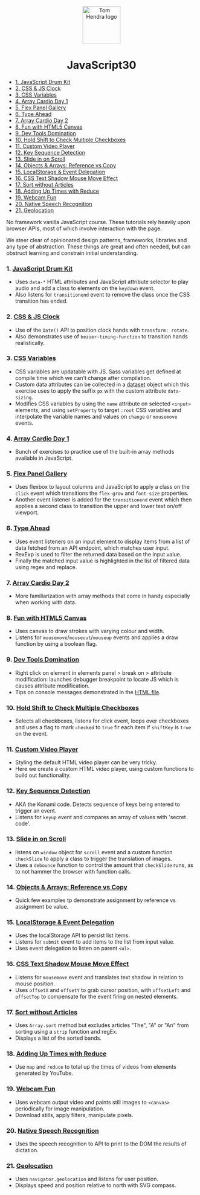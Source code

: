 ﻿<div align=center>
<img alt="Tom Hendra logo" src="https://res.cloudinary.com/tomhendra/image/upload/v1567091669/tomhendra-logo/tomhendra-logo-round-1024.png" width="100" />
<h1>JavaScript30</h1>
</div>

- [1. JavaScript Drum Kit](#1-javascript-drum-kit)
- [2. CSS & JS Clock](#2-css--js-clock)
- [3. CSS Variables](#3-css-variables)
- [4. Array Cardio Day 1](#4-array-cardio-day-1)
- [5. Flex Panel Gallery](#5-flex-panel-gallery)
- [6. Type Ahead](#6-type-ahead)
- [7. Array Cardio Day 2](#7-array-cardio-day-2)
- [8. Fun with HTML5 Canvas](#8-fun-with-html5-canvas)
- [9. Dev Tools Domination](#9-dev-tools-domination)
- [10. Hold Shift to Check Multiple Checkboxes](#10-hold-shift-to-check-multiple-checkboxes)
- [11. Custom Video Player](#11-custom-video-player)
- [12. Key Sequence Detection](#12-key-sequence-detection)
- [13. Slide in on Scroll](#13-slide-in-on-scroll)
- [14. Objects & Arrays: Reference vs Copy](#14-objects--arrays-reference-vs-copy)
- [15. LocalStorage & Event Delegation](#15-localstorage--event-delegation)
- [16. CSS Text Shadow Mouse Move Effect](#16-css-text-shadow-mouse-move-effect)
- [17. Sort without Articles](#17-sort-without-articles)
- [18. Adding Up Times with Reduce](#18-adding-up-times-with-reduce)
- [19. Webcam Fun](#19-webcam-fun)
- [20. Native Speech Recognition](#20-native-speech-recognition)
- [21. Geolocation](#21-geolocation)

No framework vanilla JavaScript course. These tutorials rely heavily upon browser APIs, most of which involve interaction with the page.

We steer clear of opinionated design patterns, frameworks, libraries and any type of abstraction. These things are great and often needed, but can obstruct learning and constrain initial understanding.

### 1. [JavaScript Drum Kit](01-javascript-drum-kit/index-START.html)

- Uses `data-*` HTML attributes and JavaScript attribute selector to play audio and add a class to elements on the `keydown` event.
- Also listens for `transitionend` event to remove the class once the CSS transition has ended.

### 2. [CSS & JS Clock](02-js-and-css-clock/index-START.html)

- Use of the `Date()` API to position clock hands with `transform: rotate`.
- Also demonstrates use of `bezier-timing-function` to transition hands realistically.

### 3. [CSS Variables](03-css-variables/index-START.html)

- CSS variables are updatable with JS. Sass variables get defined at compile time which we can't change after compilation.
- Custom data attributes can be collected in a [dataset](https://developer.mozilla.org/en-US/docs/Web/API/HTMLOrForeignElement/dataset) object which this exercise uses to apply the suffix `px` with the custom attribute `data-sizing`.
- Modifies CSS variables by using the `name` attribute on selected `<input>` elements, and using `setProperty` to target `:root` CSS variables and interpolate the variable names and values on `change` or `mousemove` events.

### 4. [Array Cardio Day 1](04-array-cardio-day-1/index-START.html)

- Bunch of exercises to practice use of the built-in array methods available in JavaScript.

### 5. [Flex Panel Gallery](05-flex-panel-gallery/index-START.html)

- Uses flexbox to layout columns and JavaScript to apply a class on the `click` event which transitions the `flex-grow` and `font-size` properties.
- Another event listener is added for the `transitionend` event which then applies a second class to transition the upper and lower text on/off viewport.

### 6. [Type Ahead](06-type-ahead/index-START.html)

- Uses event listeners on an input element to display items from a list of data fetched from an API endpoint, which matches user input.
- RexExp is used to filter the returned data based on the input value.
- Finally the matched input value is highlighted in the list of filtered data using regex and replace.

### 7. [Array Cardio Day 2](07-array-cardio-day-2/index-START.html)

- More familiarization with array methods that come in handy especially when working with data.

### 8. [Fun with HTML5 Canvas](08-fun-with-html5-canvas/index-START.html)

- Uses canvas to draw strokes with varying colour and width.
- Listens for `mousemove`/`mouseout`/`mouseup` events and applies a draw function by using a boolean flag.

### 9. [Dev Tools Domination](09-dev-tools-domination/index-START.html)

- Right click on element in elements panel > break on > attribute modification: launches debugger breakpoint to locate JS which is causes attribute modification.
- Tips on console messages demonstrated in the [HTML file](09-dev-tools-domination/index-START.html).

### 10. [Hold Shift to Check Multiple Checkboxes](10-hold-shift-and-check-checkboxes/index-START.html)

- Selects all checkboxes, listens for click event, loops over checkboxes and uses a flag to mark `checked` to `true` fir each item if `shiftKey` is `true` on the event.

### 11. [Custom Video Player](11-custom-video-player/scripts.js)

- Styling the default HTML video player can be very tricky.
- Here we create a custom HTML video player, using custom functions to build out functionality.

### 12. [Key Sequence Detection](12-key-sequence-detection/index-START.html)

- AKA the Konami code. Detects sequence of keys being entered to trigger an event.
- Listens for `keyup` event and compares an array of values with 'secret code'.

### 13. [Slide in on Scroll](13-slide-in-on-scroll/index-START.html)

- listens on `window` object for `scroll` event and a custom function `checkSlide` to apply a class to trigger the translation of images.
- Uses a `debounce` function to control the amount that `checkSlide` runs, as to not hammer the browser with function calls.

### 14. [Objects & Arrays: Reference vs Copy](14-javascript-references-vs-copying/index-START.html)

- Quick few examples tp demonstrate assignment by reference vs assignment be value.

### 15. [LocalStorage & Event Delegation](15-localstorage/index-START.html)

- Uses the localStorage API to persist list items.
- Listens for `submit` event to add items to the list from input value.
- Uses event delegation to listen on parent `<ul>`.

### 16. [CSS Text Shadow Mouse Move Effect](16-mouse-move-shadow/index-START.html)

- Listens for `mousemove` event and translates text shadow in relation to mouse position.
- Uses `offsetX` and `offsetY` to grab cursor position, with `offsetLeft` and `offsetTop` to compensate for the event firing on nested elements.

### 17. [Sort without Articles](17-sort-without-articles/index-START.html)

- Uses `Array.sort` method but excludes articles "The", "A" or "An" from sorting using a `strip` function and regEx.
- Displays a list of the sorted bands.

### 18. [Adding Up Times with Reduce](18-adding-up-times-with-reduce/index-START.html)

- Use `map` and `reduce` to total up the times of videos from elements generated by YouTube.

### 19. [Webcam Fun](19-webcam-fun/scripts.js)

- Uses webcam output video and paints still images to `<canvas>` periodically for image manipulation.
- Download stills, apply filters, manipulate pixels.

### 20. [Native Speech Recognition](20-speech-detection/index-START.html)

- Uses the speech recognition to API to print to the DOM the results of dictation.

### 21. [Geolocation](21-geolocation/index-START.html)

- Uses `navigator.geolocation` and listens for user position.
- Displays speed and position relative to north with SVG compass.
